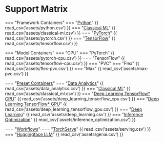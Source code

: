 # Support Matrix

=== "Framework Containers"
    === "[Python](https://hub.docker.com/r/intel/python)"
        {{ read_csv('assets/python.csv') }}
    === "[Classical ML](https://hub.docker.com/r/intel/intel-optimized-ml)"
        {{ read_csv('assets/classical-ml.csv') }}
    === "[PyTorch](https://hub.docker.com/r/intel/intel-optimized-pytorch)"
        {{ read_csv('assets/pytorch.csv') }}
    === "[TensorFlow](https://hub.docker.com/r/intel/intel-optimized-tensorflow)"
        {{ read_csv('assets/tensorflow.csv') }}

=== "Model Containers"
    === "CPU"
        === "PyTorch"
            {{ read_csv('assets/pytorch-cpu.csv') }}
        === "TensorFlow"
            {{ read_csv('assets/tensorflow-cpu.csv') }}
    === "PVC"
        === "Flex"
            {{ read_csv('assets/flex-pvc.csv') }}
        === "Max"
            {{ read_csv('assets/max-pvc.csv') }}

=== "[Preset Containers](https://github.com/intel/ai-containers/blob/main/preset/README.md)"
    === "[Data Analytics](https://hub.docker.com/r/intel/data-analytics)"
        {{ read_csv('assets/data_analytics.csv') }}
    === "[Classical ML](https://hub.docker.com/r/intel/classical-ml)"
        {{ read_csv('assets/classical_ml.csv') }}
    === "[Deep Learning TensorFlow* CPU](https://hub.docker.com/r/intel/deep-learning)"
        {{ read_csv('assets/deep_learning_tensorflow_cpu.csv') }}
    === "[Deep Learning TensorFlow* GPU](https://hub.docker.com/r/intel/deep-learning)"
        {{ read_csv('assets/deep_learning_tensorflow_gpu.csv') }}
    === "[Deep Learning](https://hub.docker.com/r/intel/deep-learning)"
        {{ read_csv('assets/deep_learning.csv') }}
    === "[Inference Optimization](https://hub.docker.com/r/intel/inference-optimization)"
        {{ read_csv('assets/inference_optimization.csv') }}

=== "[Workflows](https://hub.docker.com/r/intel/ai-workflows)"
    === "[TorchServe](https://github.com/intel/ai-containers/tree/main/workflows/charts/torchserve)"
        {{ read_csv('assets/serving.csv') }}
    === "[Huggingface LLM](https://github.com/intel/ai-containers/tree/main/workflows/charts/huggingface-llm)"
        {{ read_csv('assets/genai.csv') }}
